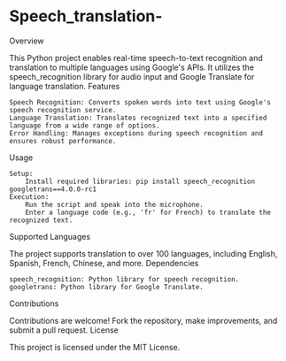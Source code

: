 # Speech_translation-

Overview

This Python project enables real-time speech-to-text recognition and translation to multiple languages using Google's APIs. It utilizes the speech_recognition library for audio input and Google Translate for language translation.
Features

    Speech Recognition: Converts spoken words into text using Google's speech recognition service.
    Language Translation: Translates recognized text into a specified language from a wide range of options.
    Error Handling: Manages exceptions during speech recognition and ensures robust performance.

Usage

    Setup:
        Install required libraries: pip install speech_recognition googletrans==4.0.0-rc1
    Execution:
        Run the script and speak into the microphone.
        Enter a language code (e.g., 'fr' for French) to translate the recognized text.

Supported Languages

The project supports translation to over 100 languages, including English, Spanish, French, Chinese, and more.
Dependencies

    speech_recognition: Python library for speech recognition.
    googletrans: Python library for Google Translate.

Contributions

Contributions are welcome! Fork the repository, make improvements, and submit a pull request.
License

This project is licensed under the MIT License.
